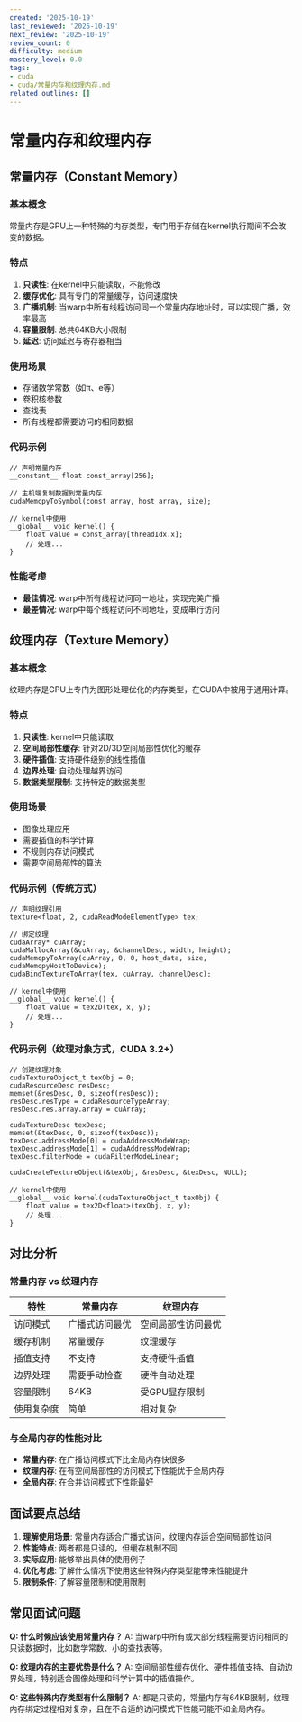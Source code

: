 ```yaml
---
created: '2025-10-19'
last_reviewed: '2025-10-19'
next_review: '2025-10-19'
review_count: 0
difficulty: medium
mastery_level: 0.0
tags:
- cuda
- cuda/常量内存和纹理内存.md
related_outlines: []
---
```


# 常量内存和纹理内存

## 常量内存（Constant Memory）

### 基本概念
常量内存是GPU上一种特殊的内存类型，专门用于存储在kernel执行期间不会改变的数据。

### 特点
1. **只读性**: 在kernel中只能读取，不能修改
2. **缓存优化**: 具有专门的常量缓存，访问速度快
3. **广播机制**: 当warp中所有线程访问同一个常量内存地址时，可以实现广播，效率最高
4. **容量限制**: 总共64KB大小限制
5. **延迟**: 访问延迟与寄存器相当

### 使用场景
- 存储数学常数（如π、e等）
- 卷积核参数
- 查找表
- 所有线程都需要访问的相同数据

### 代码示例
```cuda
// 声明常量内存
__constant__ float const_array[256];

// 主机端复制数据到常量内存
cudaMemcpyToSymbol(const_array, host_array, size);

// kernel中使用
__global__ void kernel() {
    float value = const_array[threadIdx.x];
    // 处理...
}
```

### 性能考虑
- **最佳情况**: warp中所有线程访问同一地址，实现完美广播
- **最差情况**: warp中每个线程访问不同地址，变成串行访问

## 纹理内存（Texture Memory）

### 基本概念
纹理内存是GPU上专门为图形处理优化的内存类型，在CUDA中被用于通用计算。

### 特点
1. **只读性**: kernel中只能读取
2. **空间局部性缓存**: 针对2D/3D空间局部性优化的缓存
3. **硬件插值**: 支持硬件级别的线性插值
4. **边界处理**: 自动处理越界访问
5. **数据类型限制**: 支持特定的数据类型

### 使用场景
- 图像处理应用
- 需要插值的科学计算
- 不规则内存访问模式
- 需要空间局部性的算法

### 代码示例（传统方式）
```cuda
// 声明纹理引用
texture<float, 2, cudaReadModeElementType> tex;

// 绑定纹理
cudaArray* cuArray;
cudaMallocArray(&cuArray, &channelDesc, width, height);
cudaMemcpyToArray(cuArray, 0, 0, host_data, size, cudaMemcpyHostToDevice);
cudaBindTextureToArray(tex, cuArray, channelDesc);

// kernel中使用
__global__ void kernel() {
    float value = tex2D(tex, x, y);
    // 处理...
}
```

### 代码示例（纹理对象方式，CUDA 3.2+）
```cuda
// 创建纹理对象
cudaTextureObject_t texObj = 0;
cudaResourceDesc resDesc;
memset(&resDesc, 0, sizeof(resDesc));
resDesc.resType = cudaResourceTypeArray;
resDesc.res.array.array = cuArray;

cudaTextureDesc texDesc;
memset(&texDesc, 0, sizeof(texDesc));
texDesc.addressMode[0] = cudaAddressModeWrap;
texDesc.addressMode[1] = cudaAddressModeWrap;
texDesc.filterMode = cudaFilterModeLinear;

cudaCreateTextureObject(&texObj, &resDesc, &texDesc, NULL);

// kernel中使用
__global__ void kernel(cudaTextureObject_t texObj) {
    float value = tex2D<float>(texObj, x, y);
    // 处理...
}
```

## 对比分析

### 常量内存 vs 纹理内存

| 特性       | 常量内存       | 纹理内存           |
| ---------- | -------------- | ------------------ |
| 访问模式   | 广播式访问最优 | 空间局部性访问最优 |
| 缓存机制   | 常量缓存       | 纹理缓存           |
| 插值支持   | 不支持         | 支持硬件插值       |
| 边界处理   | 需要手动检查   | 硬件自动处理       |
| 容量限制   | 64KB           | 受GPU显存限制      |
| 使用复杂度 | 简单           | 相对复杂           |

### 与全局内存的性能对比
- **常量内存**: 在广播访问模式下比全局内存快很多
- **纹理内存**: 在有空间局部性的访问模式下性能优于全局内存
- **全局内存**: 在合并访问模式下性能最好

## 面试要点总结

1. **理解使用场景**: 常量内存适合广播式访问，纹理内存适合空间局部性访问
2. **性能特点**: 两者都是只读的，但缓存机制不同
3. **实际应用**: 能够举出具体的使用例子
4. **优化考虑**: 了解什么情况下使用这些特殊内存类型能带来性能提升
5. **限制条件**: 了解容量限制和使用限制

## 常见面试问题

**Q: 什么时候应该使用常量内存？**
A: 当warp中所有或大部分线程需要访问相同的只读数据时，比如数学常数、小的查找表等。

**Q: 纹理内存的主要优势是什么？**
A: 空间局部性缓存优化、硬件插值支持、自动边界处理，特别适合图像处理和科学计算中的插值操作。

**Q: 这些特殊内存类型有什么限制？**
A: 都是只读的，常量内存有64KB限制，纹理内存绑定过程相对复杂，且在不合适的访问模式下性能可能不如全局内存。
